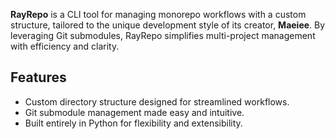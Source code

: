 **RayRepo** is a CLI tool for managing monorepo workflows with a custom structure, tailored to the unique development style of its creator, **Maeiee**. By leveraging Git submodules, RayRepo simplifies multi-project management with efficiency and clarity.

## Features

- Custom directory structure designed for streamlined workflows.
- Git submodule management made easy and intuitive.
- Built entirely in Python for flexibility and extensibility.
